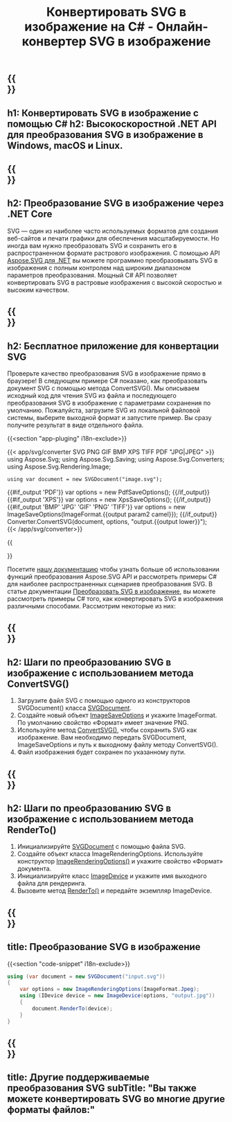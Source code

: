 ﻿---
translation: true
template: /templates/_template-conversion-child.md
title: Конвертировать SVG в изображение на C# - Онлайн-конвертер SVG в изображение
description: Преобразование SVG в изображение с помощью .NET Core API в Windows, macOS и Linux. Попробуйте онлайн SVG to Image Converter бесплатно!
url: /net/conversion/svg-to-image/
family: svg
platformtag: net
feature: conversion
informat: SVG
outformat: image
otherformats: GIF JPEG PNG BMP TIFF PDF XPS
---

{{<section banner>}}
---
h1: Конвертировать SVG в изображение с помощью C#
h2: Высокоскоростной .NET API для преобразования SVG в изображение в Windows, macOS и Linux.
---

{{<section overview>}}
---
h2: Преобразование SVG в изображение через .NET Core
---

SVG — один из наиболее часто используемых форматов для создания веб-сайтов и печати графики для обеспечения масштабируемости. Но иногда вам нужно преобразовать SVG и сохранить его в распространенном формате растрового изображения. С помощью API [Aspose.SVG для .NET](https://products.aspose.com/svg/net/) вы можете программно преобразовывать SVG в изображения с полным контролем над широким диапазоном параметров преобразования. Мощный C# API позволяет конвертировать SVG в растровые изображения с высокой скоростью и высоким качеством.


{{<section demos>}}
---
h2: Бесплатное приложение для конвертации SVG
---

Проверьте качество преобразования SVG в изображение прямо в браузере! В следующем примере C# показано, как преобразовать документ SVG с помощью метода ConvertSVG(). Мы описываем исходный код для чтения SVG из файла и последующего преобразования SVG в изображение с параметрами сохранения по умолчанию. Пожалуйста, загрузите SVG из локальной файловой системы, выберите выходной формат и запустите пример. Вы сразу получите результат в виде отдельного файла.

{{<section "app-pluging" i18n-exclude>}}

{{< app/svg/converter SVG PNG GIF BMP XPS TIFF PDF "JPG|JPEG" >}}
using Aspose.Svg;
using Aspose.Svg.Saving;
using Aspose.Svg.Converters;
using Aspose.Svg.Rendering.Image;

    using var document = new SVGDocument("image.svg");
{{#if_output 'PDF'}}
    var options = new PdfSaveOptions();
{{/if_output}}
{{#if_output 'XPS'}}
    var options = new XpsSaveOptions();
{{/if_output}}
{{#if_output 'BMP' 'JPG' 'GIF' 'PNG' 'TIFF'}}
    var options = new ImageSaveOptions(ImageFormat.{{output param2 camel}});
{{/if_output}}
    Converter.ConvertSVG(document, options, "output.{{output lower}}");   
{{< /app/svg/converter>}} 

{{<section documentation>}}

Посетите <a href="https://docs.aspose.com/svg/net/how-to-work-with-aspose-svg-api/converting/" target="_blank">нашу документацию</a> чтобы узнать больше об использовании функций преобразования Aspose.SVG API и рассмотреть примеры C# для наиболее распространенных сценариев преобразования SVG. В статье документации <a href="https://docs.aspose.com/svg/net/how-to-work-with-aspose-svg-api/convert-svg-to-image/" target="_blank ">Преобразовать SVG в изображение</a>, вы можете рассмотреть примеры C# того, как конвертировать SVG в изображения различными способами. Рассмотрим некоторые из них:

{{<section steps1>}}
---
h2: Шаги по преобразованию SVG в изображение с использованием метода ConvertSVG()
---
1. Загрузите файл SVG с помощью одного из конструкторов SVGDocument() класса [SVGDocument](https://reference.aspose.com/svg/net/aspose.svg/svgdocument).
1. Создайте новый объект [ImageSaveOptions](https://reference.aspose.com/svg/net/aspose.svg.saving/imagesaveoptions) и укажите ImageFormat. По умолчанию свойство «Формат» имеет значение PNG.
1. Используйте метод [ConvertSVG()](https://reference.aspose.com/svg/net/aspose.svg.converters/converter/convertsvg/), чтобы сохранить SVG как изображение. Вам необходимо передать SVGDocument, ImageSaveOptions и путь к выходному файлу методу ConvertSVG().
1. Файл изображения будет сохранен по указанному пути.



{{<section steps2>}}
---
h2: Шаги по преобразованию SVG в изображение с использованием метода RenderTo()
---
1. Инициализируйте [SVGDocument](https://reference.aspose.com/svg/net/aspose.svg/svgdocument) с помощью файла SVG.
1. Создайте объект класса ImageRenderingOptions. Используйте конструктор [ImageRenderingOptions()](https://reference.aspose.com/svg/net/aspose.svg.rendering.image/imagerenderingoptions/constructors/1) и укажите свойство «Формат» документа.
1. Инициализируйте класс [ImageDevice](https://reference.aspose.com/svg/net/aspose.svg.rendering.image/imagedevice) и укажите имя выходного файла для рендеринга.
1. Вызовите метод [RenderTo()](https://reference.aspose.com/svg/net/aspose.svg/svgdocument/methods/renderto) и передайте экземпляр ImageDevice.



{{<section code-text>}}
---
title: Преобразование SVG в изображение
---

{{<section "code-snippet" i18n-exclude>}}

```cs
using (var document = new SVGDocument("input.svg"))
{
	var options = new ImageRenderingOptions(ImageFormat.Jpeg);
	using (IDevice device = new ImageDevice(options, "output.jpg"))
	{
		document.RenderTo(device);                    
	}
}
```

{{<section other-conversions>}}
---
title: Другие поддерживаемые преобразования SVG
subTitle: "Вы также можете конвертировать SVG во многие другие форматы файлов:"
---